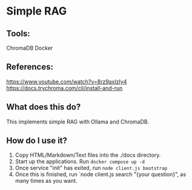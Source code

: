 # Simple RAG

## Tools:
ChromaDB
Docker

## References: 
https://www.youtube.com/watch?v=8rz9axIzIy4
https://docs.trychroma.com/cli/install-and-run

## What does this do?
This implements simple RAG with Ollama and ChromaDB.

## How do I use it?
1) Copy HTML/Markdown/Text files into the ./docs directory.
2) Start up the applications. Run `docker compose up -d`
3) Once service "init" has exited, run `node client.js bootstrap`
4) Once this is finished, run `node client.js search "{your question}", as many times as you want.
